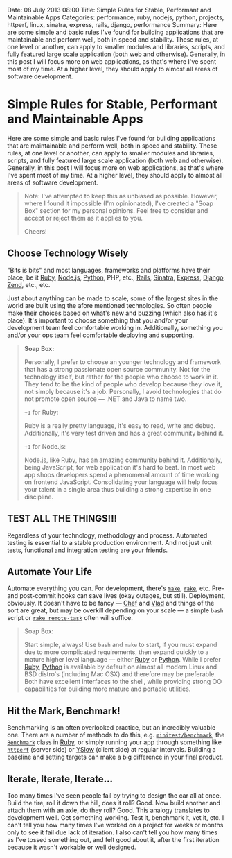 Date: 08 July 2013 08:00
Title: Simple Rules for Stable, Performant and Maintainable Apps
Categories: performance, ruby, nodejs, python, projects, httperf, linux, sinatra, express, rails, django, performance
Summary: Here are some simple and basic rules I've found for building applications that are maintainable and perform well, both in speed and stability. These rules, at one level or another, can apply to smaller modules and libraries, scripts, and fully featured large scale application (both web and otherwise). Generally, in this post I will focus more on web applications, as that's where I've spent most of my time. At a higher level, they should apply to almost all areas of software development.

# Simple Rules for Stable, Performant and Maintainable Apps

Here are some simple and basic rules I've found for building applications that are maintainable and perform well, both in speed and stability. These rules, at one level or another, can apply to smaller modules and libraries, scripts, and fully featured large scale application (both web and otherwise). Generally, in this post I will focus more on web applications, as that's where I've spent most of my time. At a higher level, they should apply to almost all areas of software development.

> Note: I've attempted to keep this as unbiased as possible. However, where I found it impossible (I'm opinionated), I've created a "Soap Box" section for my personal opinions. Feel free to consider and accept or reject them as it applies to you.
>
> Cheers!

## Choose Technology Wisely

"Bits is bits" and most languages, frameworks and platforms have their place, be it [Ruby](/ruby), [Node.js](/node), [Python](/python), PHP, etc., [Rails](http://rubyonrails.org/), [Sinatra](/sinatra), [Express](http://expressjs.com/), [Django](https://www.djangoproject.com/), [Zend](http://www.zend.com/en/), etc., etc. 

Just about anything can be made to scale, some of the largest sites in the world are built using the afore mentioned technologies. So often people make their choices based on what's new and buzzing (which also has it's place). It's important to choose something that you and/or your development team feel comfortable working in. Additionally, something you and/or your ops team feel comfortable deploying and supporting.  

> **Soap Box:**
>
> Personally, I prefer to choose an younger technology and framework that has a strong passionate open source community. Not for the technology itself, but rather for the people who choose to work in it. They tend to be the kind of people who develop because they love it, not simply because it's a job. Personally, I avoid technologies that do not promote open source &mdash; .NET and Java to name two.
>
> `+1` for Ruby:
>
> Ruby is a really pretty language, it's easy to read, write and debug. Additionally, it's very test driven and has a great community behind it.
>
> `+1` for Node.js:
>
> Node.js, like Ruby, has an amazing community behind it. Additionally, being JavaScript, for web application it's hard to beat. In most web app shops developers spend a phenomenal amount of time working on frontend JavaScript. Consolidating your language will help focus your talent in a single area thus building a strong expertise in one discipline. 


## TEST ALL THE THINGS!!!

Regardless of your technology, methodology and process. Automated testing is essential to a stable production environment. And not just unit tests, functional and integration testing are your friends. 


## Automate Your Life

Automate everything you can. For development, there's [`make`](http://www.gnu.org/software/make/), [`rake`](http://rake.rubyforge.org/), etc. Pre- and post-commit hooks can save lives (okay outages, but still). Deployment, obviously. It doesn't have to be fancy &mdash; [Chef](http://www.opscode.com/chef/) and [Vlad](http://rubyhitsquad.com/Vlad_the_Deployer.html) and things of the sort are great, but may be overkill depending on your scale &mdash; a simple `bash` script or [`rake_remote-task`](https://github.com/seattlerb/rake-remote_task) often will suffice. 

> Soap Box:
>
> Start simple, always! Use `bash` and `make` to start, if you must expand due to more complicated requirements, then expand quickly to a mature higher level language &mdash; either [Ruby](/ruby) or [Python](/python). While I prefer [Ruby](/ruby), [Python](/python) is available by default on almost all modern Linux and BSD distro's (including Mac OSX) and therefore may be preferable. Both have excellent interfaces to the shell, while providing strong OO capabilities for building more mature and portable utilities. 


## Hit the Mark, Benchmark!

Benchmarking is an often overlooked practice, but an incredibly valuable one. There are a number of methods to do this, e.g. [`minitest/benchmark`](http://docs.seattlerb.org/minitest/#label-Benchmarks), the [`Benchmark`](http://www.ruby-doc.org/stdlib-2.0/libdoc/benchmark/rdoc/Benchmark.html) class in [Ruby](/ruby), or simply running your app through something like [`httperf`](/httperf) (server side) or [YSlow](http://yslow.org/) (client side) at regular intervals. Building a baseline and setting targets can make a big difference in your final product. 


## Iterate, Iterate, Iterate...

Too many times I've seen people fail by trying to design the car all at once. Build the tire, roll it down the hill, does it roll? Good. Now build another and attach them with an axle, do they roll? Good. This analogy translates to development well. Get something working.  Test it, benchmark it, vet it, etc. I can't tell you how many times I've worked on a project for weeks or months only to see it fail due lack of iteration. I also can't tell you how many times as I've tossed something out, and felt good about it, after the first iteration because it wasn't workable or well designed. 
